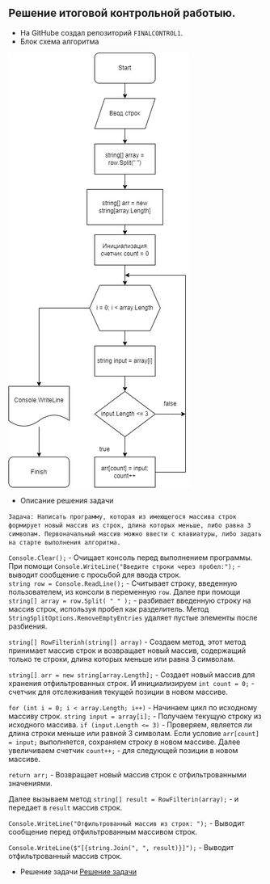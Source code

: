 ## Решение итоговой контрольной работыю.
* На GitHube создал репозиторий `FINALCONTROL1`.
* Блок схема алгоритма 

![picture](<block diagram.jpg>)

* Описание решения задачи

```Задача: Написать программу, которая из имеющегося массива строк формирует новый массив из строк, длина которых меньше, либо равна 3 символам. Первоначальный массив можно ввести с клавиатуры, либо задать на старте выполнения алгоритма.```

`Console.Clear();` - Очищает консоль перед выполнением программы. При помощи `Console.WriteLine("Введите строки через пробел:");` - выводит сообщение с просьбой для ввода строк.  
`string row = Console.ReadLine();` - Считывает строку, введенную пользователем, из консоли в переменную `row`. Далее при помощи 
`string[] array = row.Split( " " );` - разбивает введенную строку на массив строк, используя пробел как разделитель. Метод `StringSplitOptions.RemoveEmptyEntries` удаляет пустые элементы после разбиения.

`string[] RowFilterinh(string[] array)` - Создаем метод, этот метод принимает массив строк и возвращает новый массив, содержащий только те строки, длина которых меньше или равна 3 символам.

`string[] arr = new string[array.Length];` - Создает новый массив для хранения отфильтрованных строк. И инициализируем `int count = 0;` - счетчик для отслеживания текущей позиции в новом массиве.

`for (int i = 0; i < array.Length; i++)` - Начинаем цикл по исходному массиву строк. 
`string input = array[i];` - Получаем текущую строку из исходного массива. 
`if (input.Length <= 3)` - Проверяем, является ли длина строки меньше или равной 3 символам. Если условие  `arr[count] = input;` выполняется, сохраняем строку в новом массиве. Далее увеличиваем счетчик `count++;` -  для следующей позиции в новом массиве.

`return arr;` - Возвращает новый массив строк с отфильтрованными значениями.

Далее вызываем метод `string[] result = RowFilterin(array);` - и передает в `result` массив строк.

`Console.WriteLine("Отфильтрованный массив из строк: ");` - Выводит сообщение перед отфильтрованным массивом строк.

`Console.WriteLine($"[{string.Join(", ", result)}]");` - Выводит отфильтрованный массив строк.

* Решение задачи [Решение задачи](Program.cs)

